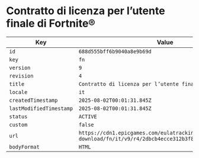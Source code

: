 # Contratto di licenza per l’utente finale di Fortnite®

| Key | Value |
| --- | ----- |
| `id` | `688d555bff6b9040a8e9b69d` |
| `key` | `fn` |
| `version` | `9` |
| `revision` | `4` |
| `title` | `Contratto di licenza per l’utente finale di Fortnite®` |
| `locale` | `it` |
| `createdTimestamp` | `2025-08-02T00:01:31.845Z` |
| `lastModifiedTimestamp` | `2025-08-02T00:01:31.845Z` |
| `status` | `ACTIVE` |
| `custom` | `false` |
| `url` | `https://cdn1.epicgames.com/eulatracking-download/fn/it/v9/r4/2dbcb4ecce312b3f85b382f4bb67e9f0.pdf` |
| `bodyFormat` | `HTML` |
